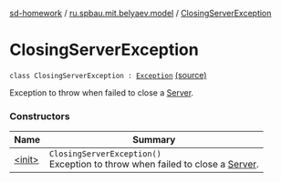 [sd-homework](../../index.md) / [ru.spbau.mit.belyaev.model](../index.md) / [ClosingServerException](.)

# ClosingServerException

`class ClosingServerException : `[`Exception`](http://docs.oracle.com/javase/6/docs/api/java/lang/Exception.html) [(source)](https://github.com/StasBel/sd-homework/blob/InstantMessenger/src/main/kotlin/ru/spbau/mit/belyaev/model/Exceptions.kt#L15)

Exception to throw when failed to close a [Server](../-server/index.md).

### Constructors

| Name | Summary |
|---|---|
| [&lt;init&gt;](-init-.md) | `ClosingServerException()`<br>Exception to throw when failed to close a [Server](../-server/index.md). |
